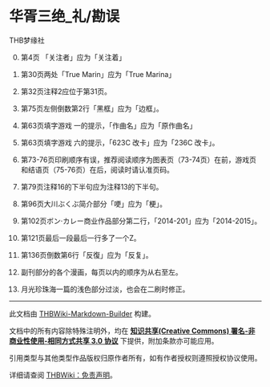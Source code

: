 # 华胥三绝_礼/勘误

<!-- source html: G:\repos\THBWiki-Markdown-Builder\THBWikiMarkdown\Temp\main\9\93\ns0%3A%E5%8D%8E%E8%83%A5%E4%B8%89%E7%BB%9D_%E7%A4%BC%2F%E5%8B%98%E8%AF%AF.html -->

THB梦缘社


  
0. 第4页 「关注者」应为「关注着」  

1. 第30页两处「True Marin」应为「True Marina」  

2. 第32页注释2应位于第31页。  

3. 第75页左侧倒数第2行「黑框」应为「边框」。  

4. 第63页填字游戏 一的提示，「作曲名」应为「原作曲名」  

5. 第63页填字游戏 六的提示，「623C 改卡」应为「236C 改卡」。  

6. 第73-76页印刷顺序有误，推荐阅读顺序为图表页（73-74页）在前，游戏页和结语页（75-76页）在后，阅读时请认准页码。  

7. 第79页注释16的下半句应为注释13的下半句。  

8. 第96页大川ぶくぶ简介部分「哽」应为「梗」。  

9. 第102页ボン·カレー商业作品部分第二行，「2014-201」应为「2014-2015」。  

10. 第121页最后一段最后一行多了一个Z。  

11. 第136页倒数第6行「反復」应为「反复」。  

12. 副刊部分的各个漫画，每页以内的顺序为从右至左。  

13. 月光珍珠海一篇的浅色部分过淡，也会在二刷时修正。
  






---

此文档由 [THBWiki-Markdown-Builder](https://github.com/Delsin-Yu/THBWiki-Markdown-Builder) 构建。

文档中的所有内容除特殊注明外，均在 [**知识共享(Creative Commons) 署名-非商业性使用-相同方式共享 3.0 协议**](https://creativecommons.org/licenses/by-sa/3.0/deed.zh-hans) 下提供，附加条款亦可能应用。

引用类型与其他类型作品版权归原作者所有，如有作者授权则遵照授权协议使用。

详细请查阅 [THBWiki：免责声明](https://thbwiki.cc/THBWiki:%E5%85%8D%E8%B4%A3%E5%A3%B0%E6%98%8E)。

